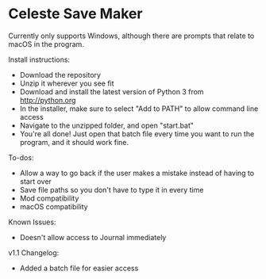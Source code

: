 Celeste Save Maker
==================
Currently only supports Windows, although there are prompts that relate to macOS in the program.

Install instructions:
- Download the repository
- Unzip it wherever you see fit
- Download and install the latest version of Python 3 from http://python.org
- In the installer, make sure to select "Add to PATH" to allow command line access
- Navigate to the unzipped folder, and open "start.bat"
- You're all done! Just open that batch file every time you want to run the program, and it should work fine.

To-dos:
- Allow a way to go back if the user makes a mistake instead of having to start over
- Save file paths so you don't have to type it in every time
- Mod compatibility
- macOS compatibility

Known Issues:
- Doesn't allow access to Journal immediately

v1.1 Changelog:
- Added a batch file for easier access
